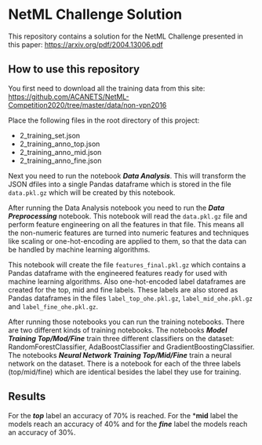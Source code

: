 # NetML Challenge Solution

This repository contains a solution for the NetML Challenge presented in this paper: https://arxiv.org/pdf/2004.13006.pdf

## How to use this repository

You first need to download all the training data from this site: https://github.com/ACANETS/NetML-Competition2020/tree/master/data/non-vpn2016

Place the following files in the root directory of this project:

- 2_training_set.json
- 2_training_anno_top.json
- 2_training_anno_mid.json
- 2_training_anno_fine.json

Next you need to run the notebook ***Data Analysis***. This will transform the JSON dfiles into a single Pandas dataframe which is stored in the file `data.pkl.gz` which will be created by this notebook.

After running the Data Analysis notebook you need to run the ***Data Preprocessing*** notebook. This notebook will read the `data.pkl.gz` file and perform feature engineering on all the features in that file. This means all the non-numeric features are turned into numeric features and techniques like scaling or one-hot-encoding are applied to them, so that the data can be handled by machine learning algorithms.

This notebook will create the file `features_final.pkl.gz` which contains a Pandas dataframe with the engineered features ready for used with machine learning algorithms. Also one-hot-encoded label dataframes are created for the top, mid and fine labels. These labels are also stored as Pandas dataframes in the files `label_top_ohe.pkl.gz`, `label_mid_ohe.pkl.gz` and `label_fine_ohe.pkl.gz`.

After running those notebooks you can run the training notebooks. There are two different kinds of training notebooks. The notebooks ***Model Training Top/Mod/Fine*** train three different classifiers on the dataset: RandomForestClassifier, AdaBoostClassifier and GradientBoostingClassifier. The notebooks ***Neural Network Training Top/Mid/Fine*** train a neural network on the dataset. There is a notebook for each of the three labels (top/mid/fine) which are identical besides the label they use for training.

## Results

For the ***top*** label an accuracy of 70% is reached. For the ***mid** label the models reach an accuracy of 40% and for the ***fine*** label the models reach an accuracy of 30%.